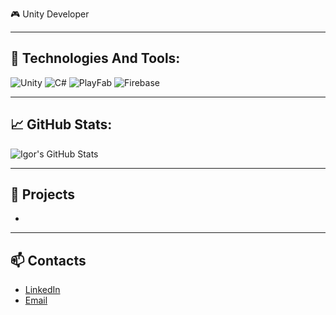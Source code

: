 🎮 Unity Developer

---

## 🧰 Technologies And Tools:
![Unity](https://img.shields.io/badge/Unity-100000?style=for-the-badge&logo=unity&logoColor=white)
![C#](https://img.shields.io/badge/C%23-%23239120.svg?style=for-the-badge&logo=c-sharp&logoColor=white)
![PlayFab](https://img.shields.io/badge/PlayFab-F28C28?style=for-the-badge)
![Firebase](https://img.shields.io/badge/Firebase-FFCA28?style=for-the-badge&logo=firebase&logoColor=white)

---

## 📈 GitHub Stats:
![Igor's GitHub Stats](https://github-readme-stats.vercel.app/api?username=WasTabon&show_icons=true&theme=radical)

---

## 🚀 Projects

-

---

## 📫 Contacts

- [LinkedIn]([https://www.linkedin.com/in/твоя-ссылка](https://www.linkedin.com/in/majorov-ihor/))
- [Email](ihorwork.jen@gmail.com)
